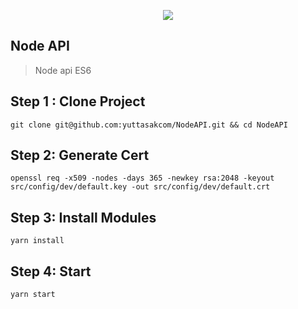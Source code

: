 <p align="center">
  <a title="CII Best Practices" href="https://bestpractices.coreinfrastructure.org/projects/1169"><img src="https://bestpractices.coreinfrastructure.org/projects/1169/badge"></a>
</p>

## Node API
> Node api ES6

## Step 1 : Clone Project
```
git clone git@github.com:yuttasakcom/NodeAPI.git && cd NodeAPI
```

## Step 2: Generate Cert
```
openssl req -x509 -nodes -days 365 -newkey rsa:2048 -keyout src/config/dev/default.key -out src/config/dev/default.crt
```

## Step 3: Install Modules
```
yarn install
```

## Step 4: Start 
```
yarn start
```